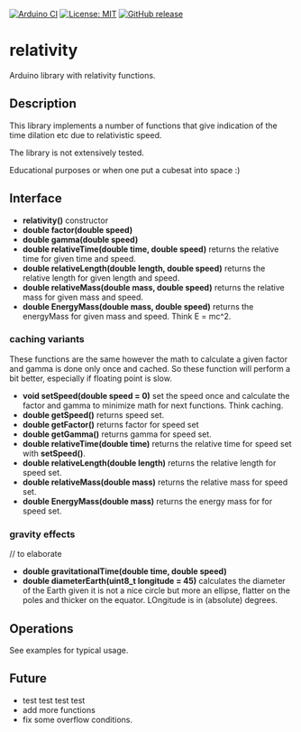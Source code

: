
[![Arduino CI](https://github.com/RobTillaart/relativity/workflows/Arduino%20CI/badge.svg)](https://github.com/marketplace/actions/arduino_ci)
[![License: MIT](https://img.shields.io/badge/license-MIT-green.svg)](https://github.com/RobTillaart/relativity/blob/master/LICENSE)
[![GitHub release](https://img.shields.io/github/release/RobTillaart/relativity.svg?maxAge=3600)](https://github.com/RobTillaart/relativity/releases)


# relativity

Arduino library with relativity functions.


## Description

This library implements a number of functions that give indication of the 
time dilation etc due to relativistic speed.

The library is not extensively tested.

Educational purposes or when one put a cubesat into space :)

## Interface

- **relativity()** constructor
- **double factor(double speed)**
- **double gamma(double speed)**
- **double relativeTime(double time, double speed)** returns the relative time for given time and speed.
- **double relativeLength(double length, double speed)** returns the relative length for given length and speed.
- **double relativeMass(double mass, double speed)** returns the relative mass for given mass and speed.
- **double EnergyMass(double mass, double speed)** returns the energyMass for given mass and speed. Think E = mc^2.


### caching variants

These functions are the same however the math to calculate a given factor and gamma is done only once and cached. So these function will perform a bit better, especially if floating point is slow.

- **void setSpeed(double speed = 0)** set the speed once and calculate the factor and gamma to minimize math for next functions. Think caching.
- **double getSpeed()** returns speed set.
- **double getFactor()** returns factor for speed set
- **double getGamma()** returns gamma for speed set.
- **double relativeTime(double time)** returns the relative time for speed set with **setSpeed()**.
- **double relativeLength(double length)** returns the relative length for speed set.
- **double relativeMass(double mass)** returns the relative mass for speed set.
- **double EnergyMass(double mass)** returns the energy mass for for speed set.


### gravity effects

// to elaborate

- **double gravitationalTime(double time, double speed)**
- **double diameterEarth(uint8_t longitude = 45)** calculates the diameter of the Earth given it is not a nice circle but more an ellipse, flatter on the poles and thicker on the equator.
LOngitude is in (absolute) degrees.



## Operations

See examples for typical usage.


## Future

- test test test test
- add more functions
- fix some overflow conditions.


